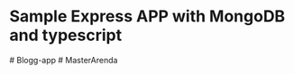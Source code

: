 # Sample Express APP with MongoDB and typescript
#   B l o g g - a p p  
 #   M a s t e r A r e n d a  
 